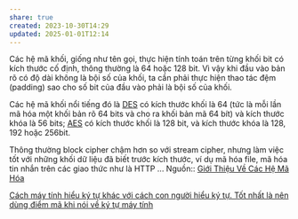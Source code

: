 ```yaml
---
share: true
created: 2023-10-30T14:29
updated: 2025-01-01T12:14
---
```

Các hệ mã khối, giống như tên gọi, thực hiện tính toán trên từng khối bit có kích thước cố định, thông thường là 64 hoặc 128 bit. Vì vậy khi đầu vào bản rõ có độ dài không là bội số của khối, ta cần phải thực hiện thao tác đệm (padding) sao cho số bit của đầu vào phải là bội số của khối.

Các hệ mã khối nổi tiếng đó là [DES](https://en.wikipedia.org/wiki/Data_Encryption_Standard) có kích thước khối là 64 (tức là mỗi lần mã hóa một khối bản rõ 64 bits và cho ra khối bản mã 64 bít) và kích thước khóa là 56 bits; [AES](https://en.wikipedia.org/wiki/Advanced_Encryption_Standard) có kích thước khối là 128 bit, và kích thước khóa là 128, 192 hoặc 256bit.

Thông thường block cipher chậm hơn so với stream cipher, nhưng làm việc tốt với những khối dữ liệu đã biết trước kích thước, ví dụ mã hóa file, mã hóa tin nhắn trên các giao thức như là HTTP ...
Nguồn:: [Giới Thiệu Về Các Hệ Mã Hóa](https://viblo.asia/p/gioi-thieu-ve-cac-he-ma-hoa-OEqGj6rNG9bL)

[Cách máy tính hiểu ký tự khác với cách con người hiểu ký tự. Tốt nhất là nên dùng điểm mã khi nói về ký tự máy tính](../../../%F0%9F%94%A0K%C3%BD%20t%E1%BB%B1,%20v%C4%83n%20b%E1%BA%A3n.%20Qu%E1%BA%A3n%20l%C3%BD,%20vi%E1%BA%BFt%20v%C3%A0%20xu%E1%BA%A5t%20b%E1%BA%A3n%20n%E1%BB%99i%20dung/K%C3%BD%20t%E1%BB%B1,%20v%C4%83n%20b%E1%BA%A3n,%20ng%C3%B4n%20ng%E1%BB%AF%20%C4%91%C3%A1nh%20d%E1%BA%A5u/Ti%E1%BA%BFng%20Vi%E1%BB%87t,%20Unicode,%20emoji/L%C3%BD%20thuy%E1%BA%BFt%20Unicode/%C4%90i%E1%BB%83m%20m%C3%A3/C%C3%A1ch%20m%C3%A1y%20t%C3%ADnh%20hi%E1%BB%83u%20k%C3%BD%20t%E1%BB%B1%20kh%C3%A1c%20v%E1%BB%9Bi%20c%C3%A1ch%20con%20ng%C6%B0%E1%BB%9Di%20hi%E1%BB%83u%20k%C3%BD%20t%E1%BB%B1.%20T%E1%BB%91t%20nh%E1%BA%A5t%20l%C3%A0%20n%C3%AAn%20d%C3%B9ng%20%C4%91i%E1%BB%83m%20m%C3%A3%20khi%20n%C3%B3i%20v%E1%BB%81%20k%C3%BD%20t%E1%BB%B1%20m%C3%A1y%20t%C3%ADnh.md)